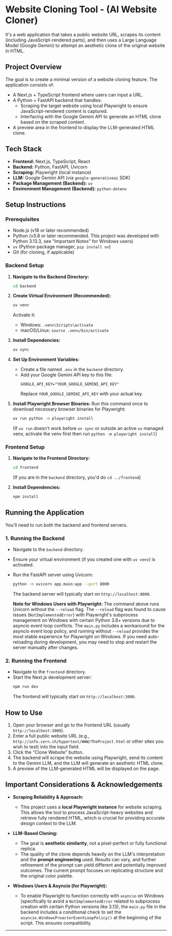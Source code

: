 # Website Cloning Tool - (AI Website Cloner)

It's a web application that takes a public website URL, scrapes its content (including JavaScript-rendered parts), and then uses a Large Language Model (Google Gemini) to attempt an aesthetic clone of the original website in HTML.

## Project Overview

The goal is to create a minimal version of a website cloning feature. The application consists of:
* A Next.js + TypeScript frontend where users can input a URL.
* A Python + FastAPI backend that handles:
    * Scraping the target website using local Playwright to ensure JavaScript-rendered content is captured.
    * Interfacing with the Google Gemini API to generate an HTML clone based on the scraped content.
* A preview area in the frontend to display the LLM-generated HTML clone.

## Tech Stack

* **Frontend:** Next.js, TypeScript, React
* **Backend:** Python, FastAPI, Uvicorn
* **Scraping:** Playwright (local instance)
* **LLM:** Google Gemini API (via `google-generativeai` SDK)
* **Package Management (Backend):** `uv`
* **Environment Management (Backend):** `python-dotenv`

## Setup Instructions

### Prerequisites

* Node.js (v18 or later recommended)
* Python (v3.8 or later recommended. This project was developed with Python 3.13.3, see "Important Notes" for Windows users)
* `uv` (Python package manager, `pip install uv`)
* Git (for cloning, if applicable)

### Backend Setup

1.  **Navigate to the Backend Directory:**
    ```bash
    cd backend
    ```

2.  **Create Virtual Environment (Recommended):**
    ```bash
    uv venv
    ```
    Activate it:
    * Windows: `.venv\Scripts\activate`
    * macOS/Linux: `source .venv/bin/activate`

3.  **Install Dependencies:**
    ```bash
    uv sync
    ```

4.  **Set Up Environment Variables:**
    * Create a file named `.env` in the `backend` directory.
    * Add your Google Gemini API key to this file:
        ```env
        GOOGLE_API_KEY="YOUR_GOOGLE_GEMINI_API_KEY"
        ```
        Replace `YOUR_GOOGLE_GEMINI_API_KEY` with your actual key.

5.  **Install Playwright Browser Binaries:**
    Run this command once to download necessary browser binaries for Playwright:
    ```bash
    uv run python -m playwright install
    ```
    (If `uv run` doesn't work before `uv sync` or outside an active `uv` managed venv, activate the venv first then run `python -m playwright install`)


### Frontend Setup

1.  **Navigate to the Frontend Directory:**
    ```bash
    cd frontend 
    ```
    (If you are in the `backend` directory, you'd do `cd ../frontend`)

2.  **Install Dependencies:**
    ```bash
    npm install
    ```

## Running the Application

You'll need to run both the backend and frontend servers.

### 1. Running the Backend

* Navigate to the `backend` directory.
* Ensure your virtual environment (if you created one with `uv venv`) is activated.
* Run the FastAPI server using Uvicorn:
    ```bash
    python -m uvicorn app.main:app --port 8000
    ```
    The backend server will typically start on `http://localhost:8000`.

    **Note for Windows Users with Playwright:** The command above runs Uvicorn without the `--reload` flag. The `--reload` flag was found to cause issues (`NotImplementedError`) with Playwright's subprocess management on Windows with certain Python 3.8+ versions due to asyncio event loop conflicts. The `main.py` includes a workaround for the asyncio event loop policy, and running without `--reload` provides the most stable experience for Playwright on Windows. If you need auto-reloading during development, you may need to stop and restart the server manually after changes.

### 2. Running the Frontend

* Navigate to the `frontend` directory.
* Start the Next.js development server:
    ```bash
    npm run dev
    ```
    The frontend will typically start on `http://localhost:3000`.

## How to Use

1.  Open your browser and go to the frontend URL (usually `http://localhost:3000`).
2.  Enter a full public website URL (e.g., `http://info.cern.ch/hypertext/WWW/TheProject.html` or other sites you wish to test) into the input field.
3.  Click the "Clone Website" button.
4.  The backend will scrape the website using Playwright, send its content to the Gemini LLM, and the LLM will generate an aesthetic HTML clone.
5.  A preview of the LLM-generated HTML will be displayed on the page.

## Important Considerations & Acknowledgements

* **Scraping Reliability & Approach:**
    * This project uses a **local Playwright instance** for website scraping. This allows the tool to process JavaScript-heavy websites and retrieve fully rendered HTML, which is crucial for providing accurate design context to the LLM.

* **LLM-Based Cloning:**
    * The goal is **aesthetic similarity**, not a pixel-perfect or fully functional replica.
    * The quality of the clone depends heavily on the LLM's interpretation and the **prompt engineering** used. Results can vary, and further refinement of the prompt can yield different and potentially improved outcomes. The current prompt focuses on replicating structure and the original color palette.

* **Windows Users & Asyncio (for Playwright):**
    * To enable Playwright to function correctly with `asyncio` on Windows (specifically to avoid a `NotImplementedError` related to subprocess creation with certain Python versions like 3.13), the `main.py` file in the backend includes a conditional check to set the `asyncio.WindowsProactorEventLoopPolicy()` at the beginning of the script. This ensures compatibility.

---
